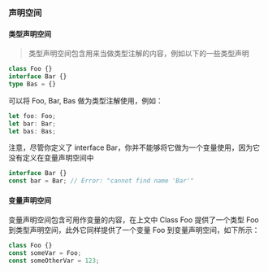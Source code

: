 ### 声明空间
#### 类型声明空间
> 类型声明空间包含用来当做类型注解的内容，例如以下的一些类型声明
```ts
class Foo {}
interface Bar {}
type Bas = {}
```
可以将 Foo, Bar, Bas 做为类型注解使用，例如：
```ts
let foo: Foo;
let bar: Bar;
let bas: Bas;
```
注意，尽管你定义了 interface Bar，你并不能够将它做为一个变量使用，因为它没有定义在变量声明空间中
```ts
interface Bar {}
const bar = Bar; // Error: "cannot find name 'Bar'"
```

#### 变量声明空间
变量声明空间包含可用作变量的内容，在上文中 Class Foo 提供了一个类型 Foo 到类型声明空间，此外它同样提供了一个变量 Foo 到变量声明空间，如下所示：
```ts
class Foo {}
const someVar = Foo;
const someOtherVar = 123;
```